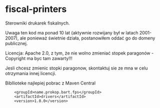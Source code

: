 # fiscal-printers

Sterowniki drukarek fiskalnych.

Uwaga ten kod ma ponad 10 lat (aktywnie rozwijany był w latach 2001-2007), ale ponieważ świetnie działa, postanowiłem oddać go do domeny publicznej.

Licencja: Apache 2.0, z tym, że nie wolno zmieniać stopek paragonów - Copyright ma byc tam zawarty!!!

Jesli chcesz zmienic stopki paragonow, skontaktuj sie ze mna w celu otrzymania innej licencji.

Bibllioteke najlepiej pobrac z Maven Central

```
    <groupId>name.prokop.bart.fps</groupId>
    <artifactId>drivers</artifactId>
    <version>1.0.0</version>
```
